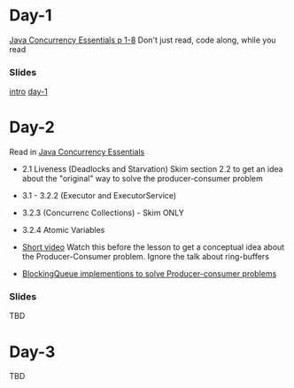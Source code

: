 # Day-1
[Java Concurrency Essentials p 1-8](https://www.javacodegeeks.com/minibook/java-concurrency-essentials)
Don't just read, code along, while you read


### Slides
[intro](https://docs.google.com/presentation/d/1ta1GsQeeXvno0MwWrWaKsSMHxrvfE37oViMuKzrhIxs/edit?usp=sharing)
[day-1](https://docs.google.com/presentation/d/1fyzHZQicToYvq9X-IB2ZtuA3tS5CqkdAH9rKfuD2JDE/edit?usp=sharing)

# Day-2
Read in [Java Concurrency Essentials](https://www.javacodegeeks.com/minibook/java-concurrency-essentials)
- 2.1 Liveness (Deadlocks and Starvation)
Skim section 2.2 to get an idea about the "original" way to solve the producer-consumer problem 
- 3.1 - 3.2.2 (Executor and ExecutorService)
- 3.2.3 (Concurrenc Collections) - Skim ONLY
- 3.2.4 Atomic Variables

- [Short video](https://www.youtube.com/watch?v=VXJSJ6c3ZIs) 
Watch this before the lesson to get a conceptual idea about the Producer-Consumer problem. Ignore the talk about ring-buffers
- [BlockingQueue implementions to solve Producer-consumer problems](http://tutorials.jenkov.com/java-util-concurrent/blockingqueue.html)

### Slides
TBD

# Day-3
TBD
